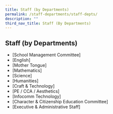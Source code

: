 ```yaml
---
title: Staff (by Departments)
permalink: /staff-departments/staff-depts/
description: ""
third_nav_title: Staff (By Departments)
---
```


## Staff (by Departments)

* [School Management Committee]
* [English]
* [Mother Tongue]
* [Mathematics]
* [Science]
* [Humanities]
* [Craft & Technology]
* [PE / CCA / Aesthetics]
* [Infocomm Technology]
* [Character & Citizenship Education Committee]
* [Executive & Administrative Staff]